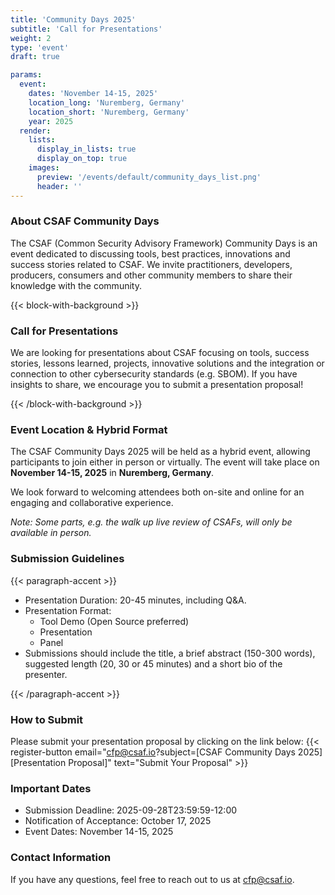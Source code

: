 ```yaml
---
title: 'Community Days 2025'
subtitle: 'Call for Presentations'
weight: 2
type: 'event'
draft: true

params:
  event:
    dates: 'November 14-15, 2025'
    location_long: 'Nuremberg, Germany'
    location_short: 'Nuremberg, Germany'
    year: 2025
  render:
    lists:
      display_in_lists: true
      display_on_top: true
    images:
      preview: '/events/default/community_days_list.png'
      header: ''
---
```


### About CSAF Community Days

The CSAF (Common Security Advisory Framework) Community Days is an event
dedicated to discussing tools, best practices, innovations and success stories
related to CSAF. We invite practitioners, developers, producers, consumers and
other community members to share their knowledge with the community.

{{< block-with-background >}}

### Call for Presentations

We are looking for presentations about CSAF focusing on tools, success stories,
lessons learned, projects, innovative solutions and the integration or
connection to other cybersecurity standards (e.g. SBOM). If you have insights
to share, we encourage you to submit a presentation proposal!

{{< /block-with-background >}}

### Event Location & Hybrid Format

The CSAF Community Days 2025 will be held as a hybrid event, allowing
participants to join either in person or virtually. The event will take place
on **November 14-15, 2025** in **Nuremberg, Germany**.

We look forward to welcoming attendees both on-site and online for an engaging
and collaborative experience.

_Note: Some parts, e.g. the walk up live review of CSAFs, will only be
available in person._

### Submission Guidelines

{{< paragraph-accent >}}

- Presentation Duration: 20-45 minutes, including Q&A.
- Presentation Format:
  - Tool Demo (Open Source preferred)
  - Presentation
  - Panel
- Submissions should include the title, a brief abstract (150-300 words),
  suggested length (20, 30 or 45 minutes) and a short bio of the presenter.

{{< /paragraph-accent >}}

### How to Submit

Please submit your presentation proposal by clicking on the link below:
{{< register-button email="cfp@csaf.io?subject=[CSAF Community Days 2025][Presentation Proposal]<Presentation Title>" text="Submit Your Proposal" >}}

### Important Dates

- Submission Deadline: 2025-09-28T23:59:59-12:00
- Notification of Acceptance: October 17, 2025
- Event Dates: November 14-15, 2025

### Contact Information

If you have any questions, feel free to reach out to us at
[cfp@csaf.io](mailto:cfp@csaf.io?subject=%5BCSAF%20Community%20Days%202025%5D).

